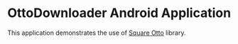 OttoDownloader Android Application
================================

This application demonstrates the use of [Square Otto](http://square.github.io/otto/) library. 
